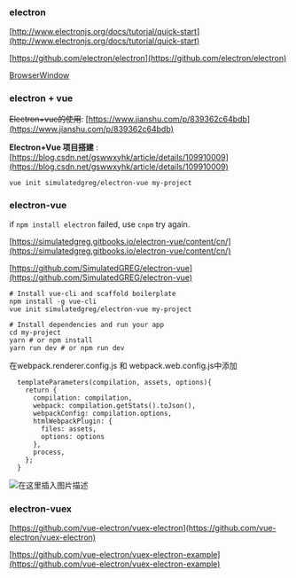 ### electron
[http://www.electronjs.org/docs/tutorial/quick-start](http://www.electronjs.org/docs/tutorial/quick-start)

[https://github.com/electron/electron](https://github.com/electron/electron)

[BrowserWindow](https://cloud.tencent.com/developer/section/1115971)

### electron + vue
<del>Electron+vue的使用</del>: [https://www.jianshu.com/p/839362c64bdb](https://www.jianshu.com/p/839362c64bdb) 

**Electron+Vue 项目搭建** : [https://blog.csdn.net/gswwxyhk/article/details/109910009](https://blog.csdn.net/gswwxyhk/article/details/109910009)

```
vue init simulatedgreg/electron-vue my-project
```

### electron-vue
if `npm install electron` failed, use `cnpm` try again.

[https://simulatedgreg.gitbooks.io/electron-vue/content/cn/](https://simulatedgreg.gitbooks.io/electron-vue/content/cn/)

[https://github.com/SimulatedGREG/electron-vue](https://github.com/SimulatedGREG/electron-vue)
```
# Install vue-cli and scaffold boilerplate
npm install -g vue-cli
vue init simulatedgreg/electron-vue my-project

# Install dependencies and run your app
cd my-project
yarn # or npm install
yarn run dev # or npm run dev
```

在webpack.renderer.config.js 和 webpack.web.config.js中添加
```
  templateParameters(compilation, assets, options){
    return {
      compilation: compilation,
      webpack: compilation.getStats().toJson(),
      webpackConfig: compilation.options,
      htmlWebpackPlugin: {
        files: assets,
        options: options
      },
      process,
    };
  }
```
![在这里插入图片描述](https://img-blog.csdnimg.cn/20210209180147619.png?x-oss-process=image/watermark,type_ZmFuZ3poZW5naGVpdGk,shadow_10,text_aHR0cHM6Ly9ibG9nLmNzZG4ubmV0L3FxXzI2MjY3Mzg1,size_16,color_FFFFFF,t_70)
### electron-vuex
[https://github.com/vue-electron/vuex-electron](https://github.com/vue-electron/vuex-electron)

[https://github.com/vue-electron/vuex-electron-example](https://github.com/vue-electron/vuex-electron-example)
